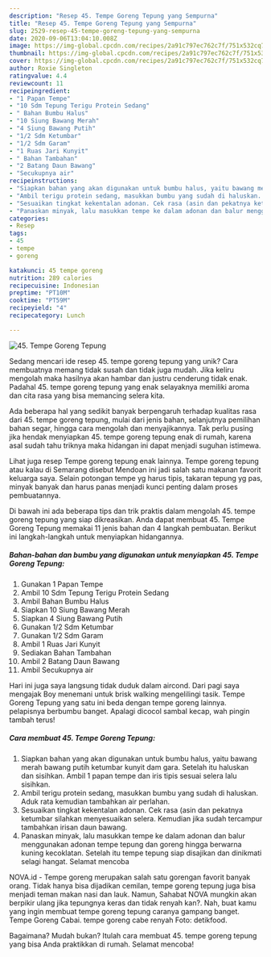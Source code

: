 ```yaml
---
description: "Resep 45. Tempe Goreng Tepung yang Sempurna"
title: "Resep 45. Tempe Goreng Tepung yang Sempurna"
slug: 2529-resep-45-tempe-goreng-tepung-yang-sempurna
date: 2020-09-06T13:04:10.008Z
image: https://img-global.cpcdn.com/recipes/2a91c797ec762c7f/751x532cq70/45-tempe-goreng-tepung-foto-resep-utama.jpg
thumbnail: https://img-global.cpcdn.com/recipes/2a91c797ec762c7f/751x532cq70/45-tempe-goreng-tepung-foto-resep-utama.jpg
cover: https://img-global.cpcdn.com/recipes/2a91c797ec762c7f/751x532cq70/45-tempe-goreng-tepung-foto-resep-utama.jpg
author: Roxie Singleton
ratingvalue: 4.4
reviewcount: 11
recipeingredient:
- "1 Papan Tempe"
- "10 Sdm Tepung Terigu Protein Sedang"
- " Bahan Bumbu Halus"
- "10 Siung Bawang Merah"
- "4 Siung Bawang Putih"
- "1/2 Sdm Ketumbar"
- "1/2 Sdm Garam"
- "1 Ruas Jari Kunyit"
- " Bahan Tambahan"
- "2 Batang Daun Bawang"
- "Secukupnya air"
recipeinstructions:
- "Siapkan bahan yang akan digunakan untuk bumbu halus, yaitu bawang merah bawang putih ketumbar kunyit dam gara. Setelah itu haluskan dan sisihkan. Ambil 1 papan tempe dan iris tipis sesuai selera lalu sisihkan."
- "Ambil terigu protein sedang, masukkan bumbu yang sudah di haluskan. Aduk rata kemudian tambahkan air perlahan."
- "Sesuaikan tingkat kekentalan adonan. Cek rasa (asin dan pekatnya ketumbar silahkan menyesuaikan selera. Kemudian jika sudah tercampur tambahkan irisan daun bawang."
- "Panaskan minyak, lalu masukkan tempe ke dalam adonan dan balur menggunakan adonan tempe tepung dan goreng hingga berwarna kuning kecoklatan. Setelah itu tempe tepung siap disajikan dan dinikmati selagi hangat. Selamat mencoba"
categories:
- Resep
tags:
- 45
- tempe
- goreng

katakunci: 45 tempe goreng 
nutrition: 289 calories
recipecuisine: Indonesian
preptime: "PT10M"
cooktime: "PT59M"
recipeyield: "4"
recipecategory: Lunch

---
```



![45. Tempe Goreng Tepung](https://img-global.cpcdn.com/recipes/2a91c797ec762c7f/751x532cq70/45-tempe-goreng-tepung-foto-resep-utama.jpg)

Sedang mencari ide resep 45. tempe goreng tepung yang unik? Cara membuatnya memang tidak susah dan tidak juga mudah. Jika keliru mengolah maka hasilnya akan hambar dan justru cenderung tidak enak. Padahal 45. tempe goreng tepung yang enak selayaknya memiliki aroma dan cita rasa yang bisa memancing selera kita.

Ada beberapa hal yang sedikit banyak berpengaruh terhadap kualitas rasa dari 45. tempe goreng tepung, mulai dari jenis bahan, selanjutnya pemilihan bahan segar, hingga cara mengolah dan menyajikannya. Tak perlu pusing jika hendak menyiapkan 45. tempe goreng tepung enak di rumah, karena asal sudah tahu triknya maka hidangan ini dapat menjadi suguhan istimewa.

Lihat juga resep Tempe goreng tepung enak lainnya. Tempe goreng tepung atau kalau di Semarang disebut Mendoan ini jadi salah satu makanan favorit keluarga saya. Selain potongan tempe yg harus tipis, takaran tepung yg pas, minyak banyak dan harus panas menjadi kunci penting dalam proses pembuatannya.


Di bawah ini ada beberapa tips dan trik praktis dalam mengolah 45. tempe goreng tepung yang siap dikreasikan. Anda dapat membuat 45. Tempe Goreng Tepung memakai 11 jenis bahan dan 4 langkah pembuatan. Berikut ini langkah-langkah untuk menyiapkan hidangannya.

<!--inarticleads1-->

##### Bahan-bahan dan bumbu yang digunakan untuk menyiapkan 45. Tempe Goreng Tepung:

1. Gunakan 1 Papan Tempe
1. Ambil 10 Sdm Tepung Terigu Protein Sedang
1. Ambil  Bahan Bumbu Halus
1. Siapkan 10 Siung Bawang Merah
1. Siapkan 4 Siung Bawang Putih
1. Gunakan 1/2 Sdm Ketumbar
1. Gunakan 1/2 Sdm Garam
1. Ambil 1 Ruas Jari Kunyit
1. Sediakan  Bahan Tambahan
1. Ambil 2 Batang Daun Bawang
1. Ambil Secukupnya air


Hari ini juga saya langsung tidak duduk dalam aircond. Dari pagi saya mengajak Boy menemani untuk brisk walking mengelilingi tasik. Tempe Goreng Tepung yang satu ini beda dengan tempe goreng lainnya. pelapisnya berbumbu banget. Apalagi dicocol sambal kecap, wah pingin tambah terus! 

<!--inarticleads2-->

##### Cara membuat 45. Tempe Goreng Tepung:

1. Siapkan bahan yang akan digunakan untuk bumbu halus, yaitu bawang merah bawang putih ketumbar kunyit dam gara. Setelah itu haluskan dan sisihkan. Ambil 1 papan tempe dan iris tipis sesuai selera lalu sisihkan.
1. Ambil terigu protein sedang, masukkan bumbu yang sudah di haluskan. Aduk rata kemudian tambahkan air perlahan.
1. Sesuaikan tingkat kekentalan adonan. Cek rasa (asin dan pekatnya ketumbar silahkan menyesuaikan selera. Kemudian jika sudah tercampur tambahkan irisan daun bawang.
1. Panaskan minyak, lalu masukkan tempe ke dalam adonan dan balur menggunakan adonan tempe tepung dan goreng hingga berwarna kuning kecoklatan. Setelah itu tempe tepung siap disajikan dan dinikmati selagi hangat. Selamat mencoba


NOVA.id - Tempe goreng merupakan salah satu gorengan favorit banyak orang. Tidak hanya bisa dijadikan cemilan, tempe goreng tepung juga bisa menjadi teman makan nasi dan lauk. Namun, Sahabat NOVA mungkin akan berpikir ulang jika tepungnya keras dan tidak renyah kan?. Nah, buat kamu yang ingin membuat tempe goreng tepung caranya gampang banget. Tempe Goreng Cabai. tempe goreng cabe renyah Foto: detikfood. 

Bagaimana? Mudah bukan? Itulah cara membuat 45. tempe goreng tepung yang bisa Anda praktikkan di rumah. Selamat mencoba!
